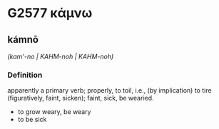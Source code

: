 # G2577 κάμνω

## kámnō

_(kam'-no | KAHM-noh | KAHM-noh)_

### Definition

apparently a primary verb; properly, to toil, i.e., (by implication) to tire (figuratively, faint, sicken); faint, sick, be wearied.

- to grow weary, be weary
- to be sick

